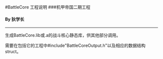 #BattleCore 工程说明
###机甲帝国二期工程
#### By 狄学长
---

生成BattleCore.lib或.a的战斗核心静态库，供其他部分调用。

需要在包括它的工程中#include"BattleCoreOutput.h"以及相应的数据结构struct。
